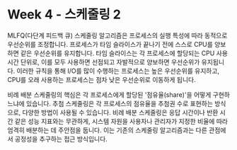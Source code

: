 # Week 4 - 스케줄링 2

MLFQ(다단계 피드백 큐) 스케줄링 알고리즘은 프로세스의 실행 특성에 따라 동적으로 우선순위를 조정합니다. 프로세스가 타임 슬라이스가 끝나기 전에 스스로 CPU를 양보하면 같은 우선순위를 유지합니다. 타임 슬라이스는 각 프로세스에 할당되는 CPU 사용 시간 단위로, 이를 모두 사용하면 선점되고 자발적으로 양보하면 우선순위가 유지됩니다. 이러한 규칙을 통해 I/O를 많이 수행하는 프로세스는 높은 우선순위를 유지하고, CPU를 오래 사용하는 프로세스는 점차 낮은 우선순위로 이동하게 됩니다.

비례 배분 스케줄링의 핵심은 각 프로세스에게 할당된 '점유율(share)'을 어떻게 구현하느냐에 있습니다. 추첨 스케줄링은 각 프로세스의 점유율을 추첨권 수로 표현하는 방식으로, 다양한 방법이 사용될 수 있습니다. 비례 배분 스케줄링은 응답 시간이나 반환 시간 같은 성능 지표와는 무관하게, 시스템 자원을 사용자나 관리자가 지정한 비율에 따라 엄격히 배분하는 데 주안점을 둡니다. 이는 기존의 스케줄링 알고리즘과는 다른 관점에서 공정성을 추구하는 접근 방식입니다.

```{tableofcontents}

```
